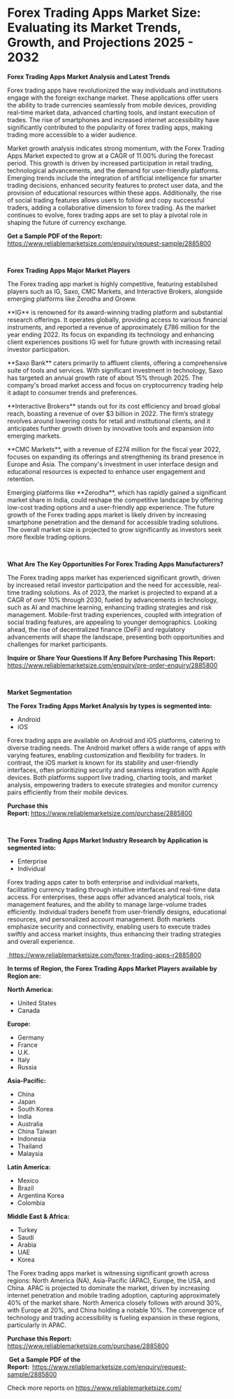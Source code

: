 <p><h1>Forex Trading Apps Market Size: Evaluating its Market Trends, Growth, and Projections 2025 - 2032</h1></p><p><strong>Forex Trading Apps Market Analysis and Latest Trends</strong></p>
<p><p>Forex trading apps have revolutionized the way individuals and institutions engage with the foreign exchange market. These applications offer users the ability to trade currencies seamlessly from mobile devices, providing real-time market data, advanced charting tools, and instant execution of trades. The rise of smartphones and increased internet accessibility have significantly contributed to the popularity of forex trading apps, making trading more accessible to a wider audience.</p><p>Market growth analysis indicates strong momentum, with the Forex Trading Apps Market expected to grow at a CAGR of 11.00% during the forecast period. This growth is driven by increased participation in retail trading, technological advancements, and the demand for user-friendly platforms. Emerging trends include the integration of artificial intelligence for smarter trading decisions, enhanced security features to protect user data, and the provision of educational resources within these apps. Additionally, the rise of social trading features allows users to follow and copy successful traders, adding a collaborative dimension to forex trading. As the market continues to evolve, forex trading apps are set to play a pivotal role in shaping the future of currency exchange.</p></p>
<p><strong>Get a Sample PDF of the Report:&nbsp;</strong> <a href="https://www.reliablemarketsize.com/enquiry/request-sample/2885800?utm_campaign=3099&utm_medium=2&utm_source=Github&utm_content=ia&utm_term=13032025&utm_id=forex-trading-apps">https://www.reliablemarketsize.com/enquiry/request-sample/2885800</a></p>
<p>&nbsp;</p>
<p><strong>Forex Trading Apps Major Market Players</strong></p>
<p><p>The Forex trading app market is highly competitive, featuring established players such as IG, Saxo, CMC Markets, and Interactive Brokers, alongside emerging platforms like Zerodha and Groww. </p><p>**IG** is renowned for its award-winning trading platform and substantial research offerings. It operates globally, providing access to various financial instruments, and reported a revenue of approximately £786 million for the year ending 2022. Its focus on expanding its technology and enhancing client experiences positions IG well for future growth with increasing retail investor participation.</p><p>**Saxo Bank** caters primarily to affluent clients, offering a comprehensive suite of tools and services. With significant investment in technology, Saxo has targeted an annual growth rate of about 15% through 2025. The company's broad market access and focus on cryptocurrency trading help it adapt to consumer trends and preferences.</p><p>**Interactive Brokers** stands out for its cost efficiency and broad global reach, boasting a revenue of over $3 billion in 2022. The firm’s strategy revolves around lowering costs for retail and institutional clients, and it anticipates further growth driven by innovative tools and expansion into emerging markets.</p><p>**CMC Markets**, with a revenue of £274 million for the fiscal year 2022, focuses on expanding its offerings and strengthening its brand presence in Europe and Asia. The company's investment in user interface design and educational resources is expected to enhance user engagement and retention.</p><p>Emerging platforms like **Zerodha**, which has rapidly gained a significant market share in India, could reshape the competitive landscape by offering low-cost trading options and a user-friendly app experience. The future growth of the Forex trading apps market is likely driven by increasing smartphone penetration and the demand for accessible trading solutions. The overall market size is projected to grow significantly as investors seek more flexible trading options.</p></p>
<p>&nbsp;</p>
<p><strong>What Are The Key Opportunities For Forex Trading Apps Manufacturers?</strong></p>
<p><p>The Forex trading apps market has experienced significant growth, driven by increased retail investor participation and the need for accessible, real-time trading solutions. As of 2023, the market is projected to expand at a CAGR of over 10% through 2030, fueled by advancements in technology, such as AI and machine learning, enhancing trading strategies and risk management. Mobile-first trading experiences, coupled with integration of social trading features, are appealing to younger demographics. Looking ahead, the rise of decentralized finance (DeFi) and regulatory advancements will shape the landscape, presenting both opportunities and challenges for market participants.</p></p>
<p><strong>Inquire or Share Your Questions If Any Before Purchasing This Report:</strong> <a href="https://www.reliablemarketsize.com/enquiry/pre-order-enquiry/2885800?utm_campaign=3099&utm_medium=2&utm_source=Github&utm_content=ia&utm_term=13032025&utm_id=forex-trading-apps">https://www.reliablemarketsize.com/enquiry/pre-order-enquiry/2885800</a></p>
<p>&nbsp;</p>
<p><strong>Market Segmentation</strong></p>
<p><strong>The Forex Trading Apps Market Analysis by types is segmented into:</strong></p>
<p><ul><li>Android</li><li>iOS</li></ul></p>
<p><p>Forex trading apps are available on Android and iOS platforms, catering to diverse trading needs. The Android market offers a wide range of apps with varying features, enabling customization and flexibility for traders. In contrast, the iOS market is known for its stability and user-friendly interfaces, often prioritizing security and seamless integration with Apple devices. Both platforms support live trading, charting tools, and market analysis, empowering traders to execute strategies and monitor currency pairs efficiently from their mobile devices.</p></p>
<p><strong>Purchase this Report:&nbsp;</strong><a href="https://www.reliablemarketsize.com/purchase/2885800?utm_campaign=3099&utm_medium=2&utm_source=Github&utm_content=ia&utm_term=13032025&utm_id=forex-trading-apps">https://www.reliablemarketsize.com/purchase/2885800</a></p>
<p>&nbsp;</p>
<p><strong>The Forex Trading Apps Market Industry Research by Application is segmented into:</strong></p>
<p><ul><li>Enterprise</li><li>Individual</li></ul></p>
<p><p>Forex trading apps cater to both enterprise and individual markets, facilitating currency trading through intuitive interfaces and real-time data access. For enterprises, these apps offer advanced analytical tools, risk management features, and the ability to manage large-volume trades efficiently. Individual traders benefit from user-friendly designs, educational resources, and personalized account management. Both markets emphasize security and connectivity, enabling users to execute trades swiftly and access market insights, thus enhancing their trading strategies and overall experience.</p></p>
<p><a href="https://www.reliablemarketsize.com/forex-trading-apps-r2885800?utm_campaign=3099&utm_medium=2&utm_source=Github&utm_content=ia&utm_term=13032025&utm_id=forex-trading-apps">&nbsp;https://www.reliablemarketsize.com/forex-trading-apps-r2885800</a></p>
<p><strong>In terms of Region, the Forex Trading Apps Market Players available by Region are:</strong></p>
<p>
    <p> <strong> North America: </strong>
        <ul>
            <li>United States</li>
            <li>Canada</li>
        </ul>
        </p> 
    <p> <strong> Europe: </strong>
        <ul>
            <li>Germany</li>
            <li>France</li>
            <li>U.K.</li>
            <li>Italy</li>
            <li>Russia</li>
        </ul>
        </p> 
    <p> <strong> Asia-Pacific: </strong>
        <ul>
            <li>China</li>
            <li>Japan</li>
            <li>South Korea</li>
            <li>India</li>
            <li>Australia</li>
            <li>China Taiwan</li>
            <li>Indonesia</li>
            <li>Thailand</li>
            <li>Malaysia</li>
        </ul>
        </p> 
    <p> <strong> Latin America: </strong>
        <ul>
            <li>Mexico</li>
            <li>Brazil</li>
            <li>Argentina Korea</li>
            <li>Colombia</li>
        </ul>
        </p> 
    <p> <strong> Middle East & Africa: </strong>
        <ul>
            <li>Turkey</li>
            <li>Saudi</li>
            <li>Arabia</li>
            <li>UAE</li>
            <li>Korea</li>
        </ul>
    </p>
    </p>
<p><p>The Forex trading apps market is witnessing significant growth across regions: North America (NA), Asia-Pacific (APAC), Europe, the USA, and China. APAC is projected to dominate the market, driven by increasing internet penetration and mobile trading adoption, capturing approximately 40% of the market share. North America closely follows with around 30%, with Europe at 20%, and China holding a notable 10%. The convergence of technology and trading accessibility is fueling expansion in these regions, particularly in APAC.</p></p>
<p><strong>Purchase this Report: </strong><a href="https://www.reliablemarketsize.com/purchase/2885800?utm_campaign=3099&utm_medium=2&utm_source=Github&utm_content=ia&utm_term=13032025&utm_id=forex-trading-apps">https://www.reliablemarketsize.com/purchase/2885800</a></p>
<p>&nbsp;<strong>Get a Sample PDF of the Report:&nbsp;&nbsp;</strong><a href="https://www.reliablemarketsize.com/enquiry/request-sample/2885800?utm_campaign=3099&utm_medium=2&utm_source=Github&utm_content=ia&utm_term=13032025&utm_id=forex-trading-apps">https://www.reliablemarketsize.com/enquiry/request-sample/2885800</a></p>
<p><strong></strong></p>
<p>Check more reports on <a href="https://www.reliablemarketsize.com/?utm_campaign=3099&utm_medium=2&utm_source=Github&utm_content=ia&utm_term=13032025&utm_id=forex-trading-apps">https://www.reliablemarketsize.com/</a></p>